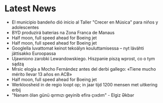 # Latest News
-  El municipio bandeño dió inicio al Taller "Crecer en Música" para niños y adolescentes
-  BYD produzirá baterias na Zona Franca de Manaus
-  Half moon, full speed ahead for Boeing jet
-  Half moon, full speed ahead for Boeing jet
-  Googlella luvattomat keinot tekoälyn kouluttamisessa – nyt lävähti jättisakko Euroopassa
-  Ujawniono zarobki Lewandowskiego. Hiszpanie piszą wprost, co o tym sądzą
-  Mrsic elogia a Mocho Fernández antes del derbi gallego: «Tiene mucho mérito llevar 13 años en ACB»
-  Half moon, full speed ahead for Boeing jet
-  Werkloosheid in de regio loopt op; in jaar tijd 1200 mensen met uitkering erbij
-  "Nənəm ölən günü qırmızı geyinib efirə çıxdım" - Elgiz Əkbər
